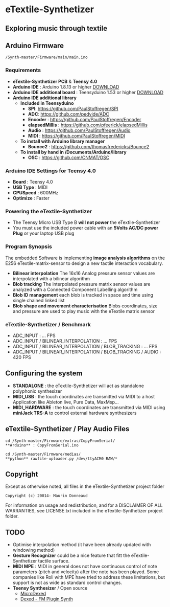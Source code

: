 # eTextile-Synthetizer
## Exploring music through textile

## Arduino Firmware
    /Synth-master/Firmware/main/main.ino
 
### Requirements
- **eTextile-Synthetizer PCB** & **Teensy 4.0**
- **Arduino IDE** : Arduino 1.8.13 or higher [DOWNLOAD](https://www.arduino.cc/en/Main/Software)
- **Arduino IDE additional board** : Teensyduino 1.53 or higher [DOWNLOAD](https://www.pjrc.com/teensy/teensyduino.html)
- **Arduino IDE additional library**
  - **Included in Teensyduino**
    - **SPI**: https://github.com/PaulStoffregen/SPI
    - **ADC**: https://github.com/pedvide/ADC
    - **Encoder** : https://github.com/PaulStoffregen/Encoder 
    - **elapsedMillis** : https://github.com/pfeerick/elapsedMillis
    - **Audio** : https://github.com/PaulStoffregen/Audio
    - **MIDI** : https://github.com/PaulStoffregen/MIDI
  - **To install with Arduino library manager**
    - **Bounce2** : https://github.com/thomasfredericks/Bounce2
  - **To install by hand in /Documents/Arduino/library**
    - **OSC** : https://github.com/CNMAT/OSC

### Arduino IDE Settings for Teensy 4.0
- **Board** :     Teensy 4.0
- **USB Type** :  MIDI
- **CPUSpeed** :  600MHz
- **Optimize** :  Faster

### Powering the eTextile-Synthetizer
- The Teensy Micro USB Type B **will not power** the eTextile-Synthetizer
- You must use the included power cable with an **5Volts AC/DC power Plug** or your laptop USB plug

### Program Synopsis
The embedded Software is implementing **image analysis algorithms** on the E256 eTextile-matrix-sensor to design a new tactile interaction vocabulary.
- **Bilinear interpolation** The 16x16 Analog pressure sensor values are interpolated with a bilinear algorithm
- **Blob tracking** The interpolated pressure matrix sensor values are analyzed with a Connected Component Labelling algorithm
- **Blob ID management** each blob is tracked in space and time using single chained linked list
- **Blob shape and movement characterisation** Blobs coordinates, size and pressure are used to play music with the eTextile matrix sensor

### eTextile-Synthetizer / Benchmark
  - ADC_INPUT : ... FPS
  - ADC_INPUT / BILINEAR_INTERPOLATION : ... FPS
  - ADC_INPUT / BILINEAR_INTERPOLATION / BLOB_TRACKING : ... FPS
  - ADC_INPUT / BILINEAR_INTERPOLATION / BLOB_TRACKING / AUDIO : 420 FPS

## Configuring the system
  - **STANDALONE** : the eTextile-Synthetizer will act as standalone polyphonic synthesizer
  - **MIDI_USB** : the touch coordinates are transmitted via MIDI to a host Application like Ableton live, Pure Data, MaxMsp...
  - **MIDI_HARDWARE** : the touch coordinates are transmitted via MIDI using **miniJack TRS-A** to control external hardware synthesizers

## eTextile-Synthetizer / Play Audio Files

    cd /Synth-master/Firmware/extras/CopyFromSerial/
    **Arduino** : CopyFromSerial.ino 
    
    cd /Synth-master/Firmware/medias/
    **python** rawfile-uploader.py /dev/ttyACM0 RAW/*

## Copyright
Except as otherwise noted, all files in the eTextile-Synthetizer project folder

    Copyright (c) 20014- Maurin Donneaud

For information on usage and redistribution, and for a DISCLAIMER OF ALL
WARRANTIES, see LICENSE.txt included in the eTextile-Synthetizer project folder.

## TODO
- Optimise interpolation method (it have been already updated with windowing method)
- **Gesture Recognizer** could be a nice feature that fitt the eTextile-Synthetizer tactile surface.
- **MIDI MPE** : MIDI in general does not have continuous control of note parameters (pitch and velocity) after the note has been played. Some companies like Roli with MPE have tried to address these limitations, but support is not as wide as standard control changes.
- **Teensy Synthesizer** / Open source
    - [MicroDexed](https://www.parasitstudio.de/)
    - [Dexed - FM Plugin Synth](https://github.com/asb2m10/dexed)
